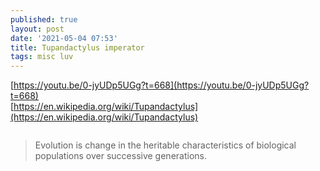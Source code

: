 ```yaml
---
published: true
layout: post
date: '2021-05-04 07:53'
title: Tupandactylus imperator
tags: misc luv 
---
```

[https://youtu.be/0-jyUDp5UGg?t=668](https://youtu.be/0-jyUDp5UGg?t=668)  
[https://en.wikipedia.org/wiki/Tupandactylus](https://en.wikipedia.org/wiki/Tupandactylus)

<img src="https://images.weserv.nl/?url=https://i.imgur.com/JFHd9gn.png" style="mix-blend-mode: overlay; margin-top: -3%; margin-bottom: -5%; max-width: 90%;">

> Evolution is change in the heritable characteristics of biological populations over successive generations.
